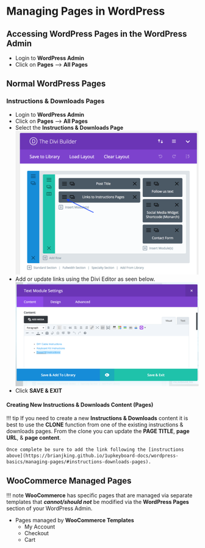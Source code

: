 # Managing Pages in WordPress 



## Accessing WordPress Pages in the WordPress Admin

* Login to **WordPress Admin**
* Click on **Pages** --> **All Pages**



## Normal WordPress Pages

### Instructions & Downloads Pages

* Login to **WordPress Admin**
* Click on **Pages** --> **All Pages**
* Select the **Instructions & Downloads Page**
![Select Page to Edit](../images/select-page-edit.png)
* Add or update links using the Divi Editor as seen below.
![Editing Page](../images/page-editing.png)
* Click **SAVE & EXIT**

#### Creating New Instructions & Downloads Content (Pages)

!!! tip
 	If you need to create a new **Instructions & Downloads** content it is best to use the **CLONE** function from one of the existing instructions & downloads pages. From the clone you can update the **PAGE TITLE**, **page URL**, & **page content**. 

 	Once complete be sure to add the link following the [instructions above](https://brianjking.github.io/1upkeyboard-docs/wordpress-basics/managing-pages/#instructions-downloads-pages).


## WooCommerce Managed Pages

!!! note
 	**WooCommerce** has specific pages that are managed via separate templates that _**cannot/should not**_ be modified via the **WordPress Pages** section of your WordPress Admin. 

* Pages managed by **WooCommerce Templates**
	* My Account
	* Checkout
	* Cart 
